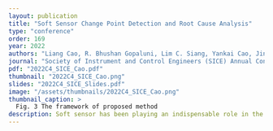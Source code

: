 ```yaml
---
layout: publication
title: "Soft Sensor Change Point Detection and Root Cause Analysis"
type: "conference"
order: 169
year: 2022
authors: "Liang Cao, R. Bhushan Gopaluni, Lim C. Siang, Yankai Cao, Jin Li"
journal: "Society of Instrument and Control Engineers (SICE) Annual Conference, Kumamoto, Japan (To Appear)"
pdf: "2022C4_SICE_Cao.pdf"
thumbnail: "2022C4_SICE_Cao.png"
slides: "2022C4_SICE_Slides.pdf"
image: "/assets/thumbnails/2022C4_SICE_Cao.png"
thumbnail_caption: >
  Fig. 3 The framework of proposed method
description: Soft sensor has been playing an indispensable role in the process monitoring of key process variables. How to know if deployed soft sensor models are still performing well is a challenging but crucial topic for the industry. If there exists change points in soft sensor predictions, it indicates abrupt and significant changes in the process conditions. The presence of change points may require us to rebuild the model to ensure that it does not drift. Root cause analysis plays an important role in process monitoring when a change point occurs. Fast and accurate change point attribution is essential for timely recovery of model performance. This work proposes a straightforward way to detect the change points and find the root causes of changes. Off-line change point detection is used to detect changes by formulating change point detection as a discrete optimization problem. Then, we work on understanding which feature or combination of features that are shifting soft sensor predictions. Shapley additive explanations (SHAP) is adopted to explain the predictions of soft sensor model. It connects optimal contribution distribution with local explanations using the classic Shapley values. Finally, the effectiveness of proposed algorithms is validated on a real industrial data.
---
```


